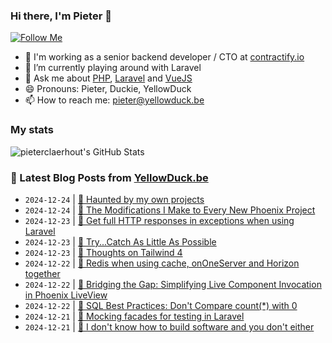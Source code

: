 ### Hi there, I'm Pieter 👋  
[![Follow Me](https://img.shields.io/github/followers/pieterclaerhout?label=Follow&style=social)](https://github.com/pieterclaerhout)

- 🏢 I'm working as a senior backend developer / CTO at [contractify.io](https://contractify.io)
- 🌱 I’m currently playing around with Laravel
- 💬 Ask me about [PHP](https://php.net), [Laravel](http://laravel.com) and [VueJS](https://vuejs.org)
- 😄 Pronouns: Pieter, Duckie, YellowDuck
- 📫 How to reach me: pieter@yellowduck.be

### My stats

![pieterclaerhout's GitHub Stats](https://github-readme-stats.vercel.app/api?username=pieterclaerhout&show_icons=true&count_private=true&line_height=40)

### 📩 Latest Blog Posts from [YellowDuck.be](https://www.yellowduck.be/)
<!-- BLOG-POST-LIST:START -->
- `2024-12-24` | [🔗 Haunted by my own projects](https://www.yellowduck.be/posts/haunted-by-my-own-projects)  
- `2024-12-24` | [🔗 The Modifications I Make to Every New Phoenix Project](https://www.yellowduck.be/posts/the-modifications-i-make-to-every-new-phoenix-project)  
- `2024-12-23` | [🐥 Get full HTTP responses in exceptions when using Laravel](https://www.yellowduck.be/posts/get-full-http-responses-in-exceptions-when-using-laravel)  
- `2024-12-23` | [🔗 Try...Catch As Little As Possible](https://www.yellowduck.be/posts/try-catch-as-little-as-possible)  
- `2024-12-23` | [🔗 Thoughts on Tailwind 4](https://www.yellowduck.be/posts/thoughts-on-tailwind-4)  
- `2024-12-22` | [🐥 Redis when using cache, onOneServer and Horizon together](https://www.yellowduck.be/posts/redis-when-using-cache-ononeserver-and-horizon-together)  
- `2024-12-22` | [🔗 Bridging the Gap: Simplifying Live Component Invocation in Phoenix LiveView](https://www.yellowduck.be/posts/bridging-the-gap-simplifying-live-component-invocation-in-phoenix-liveview)  
- `2024-12-22` | [🔗 SQL Best Practices: Don&#39;t Compare count&lpar;*&rpar; with 0](https://www.yellowduck.be/posts/sql-best-practices-dont-compare-count-with-0)  
- `2024-12-21` | [🐥 Mocking facades for testing in Laravel](https://www.yellowduck.be/posts/mocking-facades-for-testing-in-laravel)  
- `2024-12-21` | [🔗 I don&#39;t know how to build software and you don&#39;t either](https://www.yellowduck.be/posts/i-dont-know-how-to-build-software-and-you-dont-either)  

<!-- BLOG-POST-LIST:END -->
